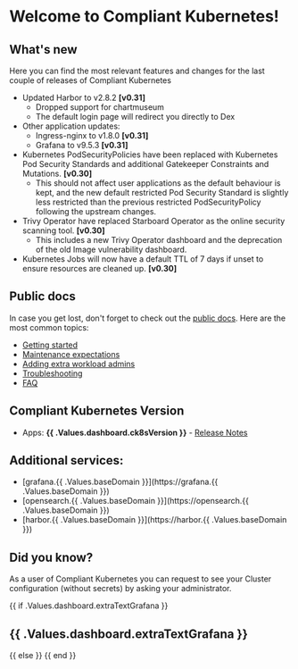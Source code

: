 # Welcome to Compliant Kubernetes!

## What's new

Here you can find the most relevant features and changes for the last couple of releases of Compliant Kubernetes

- Updated Harbor to v2.8.2 **[v0.31]**
  - Dropped support for chartmuseum
  - The default login page will redirect you directly to Dex
- Other application updates:
  - Ingress-nginx to v1.8.0 **[v0.31]**
  - Grafana to v9.5.3 **[v0.31]**
- Kubernetes PodSecurityPolicies have been replaced with Kubernetes Pod Security Standards and additional Gatekeeper Constraints and Mutations. **[v0.30]**
  - This should not affect user applications as the default behaviour is kept, and the new default restricted Pod Security Standard is slightly less restricted than the previous restricted PodSecurityPolicy following the upstream changes.
- Trivy Operator have replaced Starboard Operator as the online security scanning tool. **[v0.30]**
  - This includes a new Trivy Operator dashboard and the deprecation of the old Image vulnerability dashboard.
- Kubernetes Jobs will now have a default TTL of 7 days if unset to ensure resources are cleaned up. **[v0.30]**

## Public docs

In case you get lost, don't forget to check out the [public docs](https://elastisys.io/compliantkubernetes/). Here are the most common topics:

- [Getting started](https://elastisys.io/compliantkubernetes/user-guide/prepare/)
- [Maintenance expectations](https://elastisys.io/compliantkubernetes/user-guide/maintenance/)
- [Adding extra workload admins](https://elastisys.io/compliantkubernetes/user-guide/delegation/#kubernetes-api)
- [Troubleshooting](https://elastisys.io/compliantkubernetes/user-guide/troubleshooting/)
- [FAQ](https://elastisys.io/compliantkubernetes/user-guide/faq/)

## Compliant Kubernetes Version

- Apps: **{{ .Values.dashboard.ck8sVersion }}** - [Release Notes](https://elastisys.io/compliantkubernetes/release-notes/)

## Additional services:

- [grafana.{{ .Values.baseDomain }}](https://grafana.{{ .Values.baseDomain }})
- [opensearch.{{ .Values.baseDomain }}](https://opensearch.{{ .Values.baseDomain }})
- [harbor.{{ .Values.baseDomain }}](https://harbor.{{ .Values.baseDomain }})

## Did you know?

As a user of Compliant Kubernetes you can request to see your Cluster configuration (without secrets) by asking your administrator.

{{ if .Values.dashboard.extraTextGrafana }}

## {{ .Values.dashboard.extraTextGrafana }}

{{ else }}
{{ end }}

[//]: # (If you update this file, remember to also edit compliantkubernetes-apps/helmfile/charts/opensearch/configurer/files/dashboards-resources/welcome.md)

